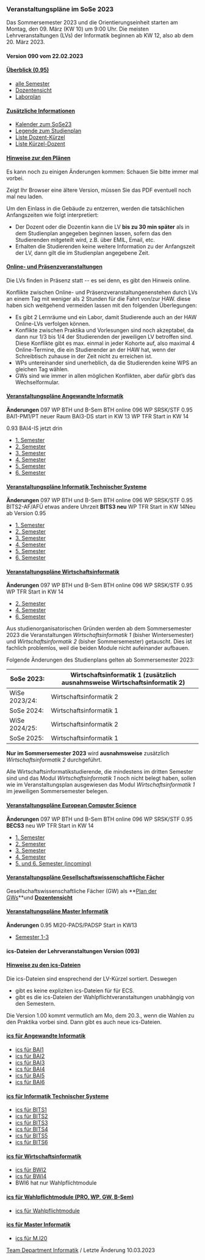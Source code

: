 ###  Veranstaltungspläne im SoSe 2023  ###

Das Sommersemester 2023 und die Orientierungseinheit starten am Montag, den 09. März (KW 10) um 9:00 Uhr.
 Die meisten Lehrveranstaltungen (LVs) der Informatik beginnen ab KW 12, also ab dem 20. März 2023.

#### Version 090 vom 22.02.2023 ####

#### [Überblick (0.95)](javascript:void(0))  ####

* [alle Semester](/fileadmin/TI-I/PDF/veranstaltungsplaene/Sem_I.pdf)
* [Dozentensicht](/fileadmin/TI-I/PDF/veranstaltungsplaene/Doz_I.pdf)
* [Laborplan](/fileadmin/TI-I/PDF/veranstaltungsplaene/Lab_I.pdf)

#### [Zusätzliche Informationen](javascript:void(0))  ####

* [Kalender zum SoSe23](/fileadmin/TI-I/PDF/veranstaltungsplaene/Kalender.pdf)
* [Legende zum Studienplan](/fileadmin/TI-I/PDF/veranstaltungsplaene/Legende.pdf)
* [Liste Dozent-Kürzel](/fileadmin/TI-I/PDF/veranstaltungsplaene/Doz_Krz.pdf)
* [Liste Kürzel-Dozent](/fileadmin/TI-I/PDF/veranstaltungsplaene/Krz_Doz.pdf)

#### [Hinweise zur den Plänen](javascript:void(0))  ####

Es kann noch zu einigen Änderungen kommen: Schauen Sie bitte immer mal vorbei.

Zeigt Ihr Browser eine ältere Version, müssen Sie das PDF eventuell noch mal neu laden.

Um den Einlass in die Gebäude zu entzerren, werden die tatsächlichen Anfangszeiten wie folgt interpretiert:

* Der Dozent oder die Dozentin kann die LV **bis zu 30 min später** als in dem Studienplan angegeben beginnen lassen, sofern das den Studierenden mitgeteilt wird, z.B. über EMIL, Email, etc.
* Erhalten die Studierenden keine weitere Information zu der Anfangszeit der LV, dann gilt die im Studienplan angegebene Zeit.

#### [Online- und Präsenzveranstaltungen](javascript:void(0))  ####

Die LVs finden in Präsenz statt -- es sei denn, es gibt den Hinweis online.

Konflikte zwischen Online- und Präsenzveranstaltungenenstehen durch LVs an einem Tag mit weniger als 2 Stunden für die Fahrt von/zur HAW. diese haben sich weitgehend vermeiden lassen mit den folgenden Überlegungen:

* Es gibt 2 Lernräume und ein Labor, damit Studierende auch an der HAW Online-LVs verfolgen können.
* Konflikte zwischen Praktika und Vorlesungen sind noch akzeptabel, da dann nur 1/3 bis 1/4 der Studierenden der jeweiligen LV betroffen sind. Diese Konflikte gibt es max. einmal in jeder Kohorte auf, also maximal 4 Online-Termine, die ein Studierender an der HAW hat, wenn der Schreibtisch zuhause in der Zeit nicht zu erreichen ist.
* WPs untereinander sind unerheblich, da die Studierenden keine WPS an gleichen Tag wählen.
* GWs sind wie immer in allen möglichen Konflikten, aber dafür gibt’s das Wechselformular.

#### [Veranstaltungspläne Angewandte Informatik](javascript:void(0))  ####

**Änderungen**
 097 WP BTH und B-Sem BTH online
 096 WP SRSK/STF
 0.95 BAI1-PM1/PT neuer Raum
 BAI3-DS start in KW 13
 WP TFR Start in KW 14

0.93 BAI4-IS jetzt drin

* [1. Semester](/fileadmin/TI-I/PDF/veranstaltungsplaene/BAI1.pdf)
* [2. Semester](/fileadmin/TI-I/PDF/veranstaltungsplaene/BAI2.pdf)
* [3. Semester](/fileadmin/TI-I/PDF/veranstaltungsplaene/BAI3.pdf)
* [4. Semester](/fileadmin/TI-I/PDF/veranstaltungsplaene/BAI4.pdf)
* [5. Semester](/fileadmin/TI-I/PDF/veranstaltungsplaene/BAI5.pdf)
* [6. Semester](/fileadmin/TI-I/PDF/veranstaltungsplaene/BAI6.pdf)

#### [Veranstaltungspläne Informatik Technischer Systeme](javascript:void(0))  ####

**Änderungen**
 097 WP BTH und B-Sem BTH online
 096 WP SRSK/STF
 0.95 BITS2-AF/AFÜ etwas andere Uhrzeit
**BITS3 neu**
 WP TFR Start in KW 14Neu ab Version 0.95

* [1. Semester](/fileadmin/TI-I/PDF/veranstaltungsplaene/BITS1.pdf)
* [2. Semester](/fileadmin/TI-I/PDF/veranstaltungsplaene/BITS2.pdf)
* [3. Semester](/fileadmin/TI-I/PDF/veranstaltungsplaene/BITS3.pdf)
* [4. Semester](/fileadmin/TI-I/PDF/veranstaltungsplaene/BITS4.pdf)
* [5. Semester](/fileadmin/TI-I/PDF/veranstaltungsplaene/BITS5.pdf)
* [6. Semester](/fileadmin/TI-I/PDF/veranstaltungsplaene/BITS6.pdf)

#### [Veranstaltungspläne Wirtschaftsinformatik](javascript:void(0))  ####

**Änderungen**
 097 WP BTH und B-Sem BTH online
 096 WP SRSK/STF
 0.95 WP TFR Start in KW 14

* [2. Semester](/fileadmin/TI-I/PDF/veranstaltungsplaene/BWI2.pdf)
* [4. Semester](/fileadmin/TI-I/PDF/veranstaltungsplaene/BWI4.pdf)
* [6. Semester](/fileadmin/TI-I/PDF/veranstaltungsplaene/BWI6.pdf)

Aus studienorganisatorischen Gründen werden ab dem Sommersemester 2023 die Veranstaltungen *Wirtschaftsinformatik 1* (bisher Wintersemester) und *Wirtschaftsinformatik 2* (bisher Sommersemester) getauscht. Dies ist fachlich problemlos, weil die beiden Module nicht aufeinander aufbauen.

Folgende Änderungen des Studienplans gelten ab Sommersemester 2023:

| SoSe 2023:  |Wirtschaftsinformatik 1 (zusätzlich ausnahmsweise Wirtschaftsinformatik 2)|
|-------------|--------------------------------------------------------------------------|
|WiSe 2023/24:|                         Wirtschaftsinformatik 2                          |
| SoSe 2024:  |                         Wirtschaftsinformatik 1                          |
|WiSe 2024/25:|                         Wirtschaftsinformatik 2                          |
| SoSe 2025:  |                         Wirtschaftsinformatik 1                          |

**Nur im Sommersemester 2023** wird **ausnahmsweise** zusätzlich *Wirtschaftsinformatik 2* durchgeführt.

Alle Wirtschaftsinformatikstudierende, die mindestens im dritten Semester sind und das Modul *Wirtschaftsinformatik 1* noch nicht belegt haben, sollen wie im Veranstaltungsplan ausgewiesen das Modul *Wirtschaftsinformatik 1* im jeweiligen Sommersemester belegen.

#### [Veranstaltungspläne European Computer Science](javascript:void(0))  ####

**Änderungen**
 097 WP BTH und B-Sem BTH online
 096 WP SRSK/STF
 0.95 **BECS3** neu
 WP TFR Start in KW 14

* [1. Semester](/fileadmin/TI-I/PDF/veranstaltungsplaene/BECS1.pdf)
* [2. Semester](/fileadmin/TI-I/PDF/veranstaltungsplaene/BECS2.pdf)
* [3. Semester](/fileadmin/TI-I/PDF/veranstaltungsplaene/BECS3.pdf)
* [4. Semester](/fileadmin/TI-I/PDF/veranstaltungsplaene/BECS4.pdf)
* [5. und 6. Semester (incoming)](/fileadmin/TI-I/PDF/veranstaltungsplaene/BECS5u6.pdf)

#### [Veranstaltungspläne Gesellschaftswissenschaftliche Fächer](javascript:void(0))  ####

Gesellschaftswissenschaftliche Fächer (GW) als **[Plan der GWs](/fileadmin/TI-I/PDF/veranstaltungsplaene/GW_I.pdf)**und **[Dozentensicht](/fileadmin/TI-I/PDF/veranstaltungsplaene/GW_Doz.pdf)**

#### [Veranstaltungspläne Master Informatik](javascript:void(0))  ####

**Änderungen**
 0.95 MI20-PADS/PADSP Start in KW13

* [Semester 1-3](/fileadmin/TI-I/PDF/veranstaltungsplaene/MI_20.pdf)

#### ics-Dateien der Lehrveranstaltungen Version (093) ####

#### [Hinweise zu den ics-Dateien](javascript:void(0))  ####

Die ics-Dateien sind ensprechend der LV-Kürzel sortiert. Deswegen

* gibt es keine expliziten ics-Dateien für für ECS.
* gibt es die ics-Dateien der Wahlpflichtveranstaltungen unabhängig von den Semestern.

Die Version 1.00 kommt vermutlich am Mo, dem 20.3., wenn die Wahlen zu den Praktika vorbei sind. Dann gibt es auch neue ics-Dateien.

#### [ics für Angewandte Informatik](javascript:void(0))  ####

* [ics für BAI1](/fileadmin/TI-I/PDF/veranstaltungsplaene/BAI1.zip)
* [ics für BAI2](/fileadmin/TI-I/PDF/veranstaltungsplaene/BAI2.zip)
* [ics für BAI3](/fileadmin/TI-I/PDF/veranstaltungsplaene/BAI3.zip)
* [ics für BAI4](/fileadmin/TI-I/PDF/veranstaltungsplaene/BAI4.zip)
* [ics für BAI5](/fileadmin/TI-I/PDF/veranstaltungsplaene/BAI5.zip)
* [ics für BAI6](/fileadmin/TI-I/PDF/veranstaltungsplaene/BAI6.zip)

#### [ics für Informatik Technischer Systeme](javascript:void(0))  ####

* [ics für BITS1](/fileadmin/TI-I/PDF/veranstaltungsplaene/BITS1.zip)
* [ics für BITS2](/fileadmin/TI-I/PDF/veranstaltungsplaene/BITS2.zip)
* [ics für BITS3](/fileadmin/TI-I/PDF/veranstaltungsplaene/BITS3.zip)
* [ics für BITS4](/fileadmin/TI-I/PDF/veranstaltungsplaene/BITS4.zip)
* [ics für BITS5](/fileadmin/TI-I/PDF/veranstaltungsplaene/BITS5.zip)
* [ics für BITS6](/fileadmin/TI-I/PDF/veranstaltungsplaene/BITS6.zip)

#### [ics für Wirtschaftsinformatik](javascript:void(0))  ####

* [ics für BWI2](/fileadmin/TI-I/PDF/veranstaltungsplaene/BWI2.zip)
* [ics für BWI4](/fileadmin/TI-I/PDF/veranstaltungsplaene/BWI4.zip)
* BWI6 hat nur Wahlpflichtmodule

#### [ics für Wahlpflichtmodule (PRO, WP, GW, B-Sem)](javascript:void(0))  ####

* [ics für Wahlpflichtmodule](/fileadmin/TI-I/PDF/veranstaltungsplaene/Wahlmodule.zip)

#### [ics für Master Informatik](javascript:void(0))  ####

* [ics für M.I20](/fileadmin/TI-I/PDF/veranstaltungsplaene/M.I20.zip)

[Team Department Informatik](#) / Letzte Änderung 10.03.2023
